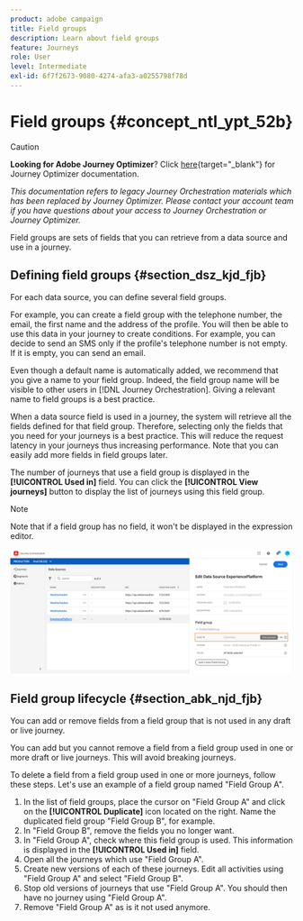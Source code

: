 ```yaml
---
product: adobe campaign
title: Field groups
description: Learn about field groups
feature: Journeys
role: User
level: Intermediate
exl-id: 6f7f2673-9080-4274-afa3-a0255798f78d
---
```

# Field groups {#concept_ntl_ypt_52b}


>[!CAUTION]
>
>**Looking for Adobe Journey Optimizer**? Click [here](https://experienceleague.adobe.com/en/docs/journey-optimizer/using/ajo-home){target="_blank"} for Journey Optimizer documentation.
>
>
>_This documentation refers to legacy Journey Orchestration materials which has been replaced by Journey Optimizer. Please contact your account team if you have questions about your access to Journey Orchestration or Journey Optimizer._


Field groups are sets of fields that you can retrieve from a data source and use in a journey.

## Defining field groups {#section_dsz_kjd_fjb}

For each data source, you can define several field groups.

For example, you can create a field group with the telephone number, the email, the first name and the address of the profile. You will then be able to use this data in your journey to create conditions. For example, you can decide to send an SMS only if the profile's telephone number is not empty. If it is empty, you can send an email.

Even though a default name is automatically added, we recommend that you give a name to  your field group. Indeed, the field group name will be visible to other users in [!DNL Journey Orchestration]. Giving a relevant name to field groups is a best practice.

When a data source field is used in a journey, the system will retrieve all the fields defined for that field group. Therefore, selecting only the fields that you need for your journeys is a best practice. This will reduce the request latency in your journeys thus increasing performance. Note that you can easily add more fields in field groups later.

The number of journeys that use a field group is displayed in the **[!UICONTROL Used in]** field. You can click the **[!UICONTROL View journeys]** button to display the list of journeys using this field group.

>[!NOTE]
>
>Note that if a field group has no field, it won't be displayed in the expression editor.

 ![](../assets/journey3bis.png)

## Field group lifecycle {#section_abk_njd_fjb}

You can add or remove fields from a field group that is not used in any draft or live journey.

You can add but you cannot remove a field from a field group used in one or more draft or live journeys. This will avoid breaking journeys.

To delete a field from a field group used in one or more journeys, follow these steps. Let's use an example of a field group named "Field Group A".

1. In the list of field groups, place the cursor on "Field Group A" and click on the **[!UICONTROL Duplicate]** icon located on the right. Name the duplicated field group "Field Group B", for example.
1. In "Field Group B", remove the fields you no longer want.
1. In "Field Group A", check where this field group is used. This information is displayed in the **[!UICONTROL Used in]** field.
1. Open all the journeys which use "Field Group A".
1. Create new versions of each of these journeys. Edit all activities using "Field Group A" and select "Field Group B".
1. Stop old versions of journeys that use "Field Group A". You should then have no journey using "Field Group A".
1. Remove "Field Group A" as is it not used anymore.
